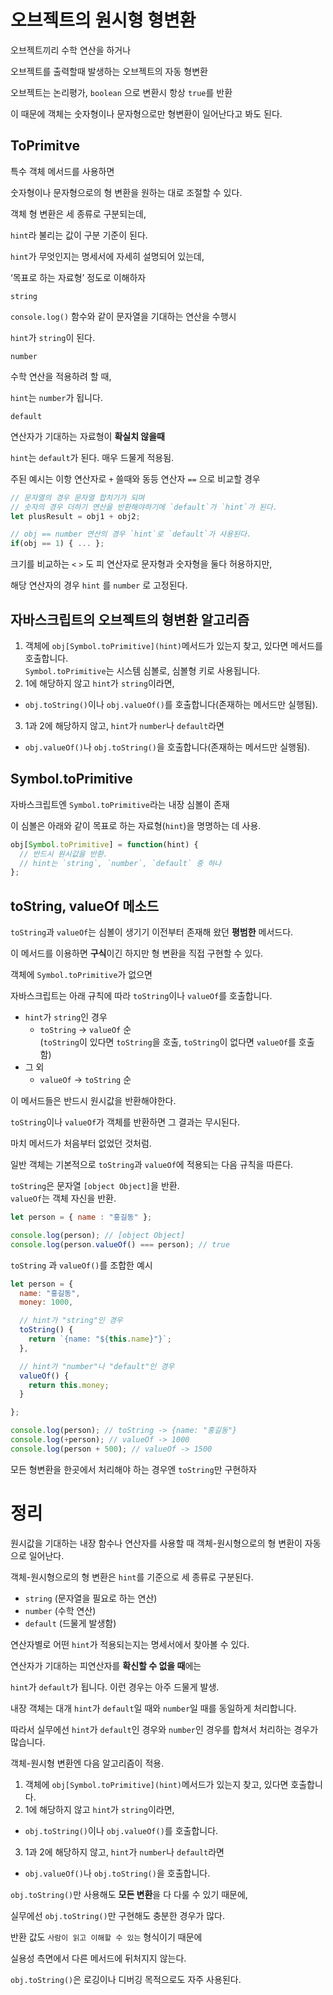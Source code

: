 # 오브젝트의 원시형 형변환

오브젝트끼리 수학 연산을 하거나

오브젝트를 출력할때 발생하는 오브젝트의 자동 형변환

오브젝트는 논리평가, `boolean` 으로 변환시 항상 `true`를 반환

이 때문에 객체는 숫자형이나 문자형으로만 형변환이 일어난다고 봐도 된다.

## ToPrimitve

특수 객체 메서드를 사용하면  

숫자형이나 문자형으로의 형 변환을 원하는 대로 조절할 수 있다.

객체 형 변환은 세 종류로 구분되는데, 

`hint`라 불리는 값이 구분 기준이 된다. 

`hint`가 무엇인지는 명세서에 자세히 설명되어 있는데, 

‘목표로 하는 자료형’ 정도로 이해하자

`string`

`console.log()` 함수와 같이 문자열을 기대하는 연산을 수행시

`hint`가 `string`이 된다.

`number`  

수학 연산을 적용하려 할 때,  

`hint`는 `number`가 됩니다.

`default`

연산자가 기대하는 자료형이 **확실치 않을때** 

`hint`는 `default`가 된다. 매우 드물게 적용됨.

주된 예시는 이항 연산자로 `+` 쓸때와 동등 연산자 `==` 으로 비교할 경우

```javascript
// 문자열의 경우 문자열 합치기가 되며
// 숫자의 경우 더하기 연산을 반환해야하기에 `default`가 `hint`가 된다.
let plusResult = obj1 + obj2;

// obj == number 연산의 경우 `hint`로 `default`가 사용된다.
if(obj == 1) { ... };
```

크기를 비교하는 `<` `>` 도 피 연산자로 문자형과 숫자형을 둘다 허용하지만,

해당 연산자의 경우 `hint` 를 `number` 로 고정된다.

## 자바스크립트의 오브젝트의 형변환 알고리즘

1. 객체에 `obj[Symbol.toPrimitive](hint)`메서드가 있는지 찾고, 있다면 메서드를 호출합니다.  
`Symbol.toPrimitive`는 시스템 심볼로, 심볼형 키로 사용됩니다.
2. 1에 해당하지 않고 `hint`가 `string`이라면,
  * `obj.toString()`이나 `obj.valueOf()`를 호출합니다(존재하는 메서드만 실행됨).
3. 1과 2에 해당하지 않고, `hint`가 `number`나 `default`라면
  * `obj.valueOf()`나 `obj.toString()`을 호출합니다(존재하는 메서드만 실행됨).

## Symbol.toPrimitive

자바스크립트엔 `Symbol.toPrimitive`라는 내장 심볼이 존재

이 심볼은 아래와 같이 목표로 하는 자료형(`hint`)을 명명하는 데 사용.

```javascript
obj[Symbol.toPrimitive] = function(hint) {
  // 반드시 원시값을 반환.
  // hint는 `string`, `number`, `default` 중 하나
};
```

## toString, valueOf 메소드

`toString`과 `valueOf`는 심볼이 생기기 이전부터 존재해 왔던 **평범한** 메서드다. 

이 메서드를 이용하면 **구식**이긴 하지만 형 변환을 직접 구현할 수 있다.

객체에 `Symbol.toPrimitive`가 없으면 

자바스크립트는 아래 규칙에 따라 `toString`이나 `valueOf`를 호출합니다.

* `hint`가 `string`인 경우
  * `toString` -> `valueOf` 순  
  (`toString`이 있다면 `toString`을 호출, `toString`이 없다면 `valueOf`를 호출함)
* 그 외
  * `valueOf` -> `toString` 순
  
이 메서드들은 반드시 원시값을 반환해야한다. 

`toString`이나 `valueOf`가 객체를 반환하면 그 결과는 무시된다. 

마치 메서드가 처음부터 없었던 것처럼.

일반 객체는 기본적으로 `toString`과 `valueOf`에 적용되는 다음 규칙을 따른다.

`toString`은 문자열 `[object Object]`을 반환.  
`valueOf`는 객체 자신을 반환.

```javascript
let person = { name : "홍길동" };

console.log(person); // [object Object]
console.log(person.valueOf() === person); // true
```

`toString` 과 `valueOf()`를 조합한 예시

```javascript
let person = {
  name: "홍길동",
  money: 1000,

  // hint가 "string"인 경우
  toString() {
    return `{name: "${this.name}"}`;
  },

  // hint가 "number"나 "default"인 경우
  valueOf() {
    return this.money;
  }

};

console.log(person); // toString -> {name: "홍길동"}
console.log(+person); // valueOf -> 1000
console.log(person + 500); // valueOf -> 1500
```

모든 형변환을 한곳에서 처리해야 하는 경우엔 `toString`만 구현하자

# 정리

원시값을 기대하는 내장 함수나 연산자를 사용할 때 객체-원시형으로의 형 변환이 자동으로 일어난다.

객체-원시형으로의 형 변환은 `hint`를 기준으로 세 종류로 구분된다.

* `string` (문자열을 필요로 하는 연산)
* `number` (수학 연산)
* `default` (드물게 발생함)

연산자별로 어떤 `hint`가 적용되는지는 명세서에서 찾아볼 수 있다. 

연산자가 기대하는 피연산자를 **확신할 수 없을 때**에는 

`hint`가 `default`가 됩니다. 이런 경우는 아주 드물게 발생. 

내장 객체는 대개 `hint`가 `default`일 때와 `number`일 때를 동일하게 처리합니다. 

따라서 실무에선 `hint`가 `default`인 경우와 `number`인 경우를 합쳐서 처리하는 경우가 많습니다.

객체-원시형 변환엔 다음 알고리즘이 적용.

1. 객체에 `obj[Symbol.toPrimitive](hint)`메서드가 있는지 찾고, 있다면 호출합니다.
2. 1에 해당하지 않고 `hint`가 `string`이라면,
  * `obj.toString()`이나 `obj.valueOf()`를 호출합니다.
3. 1과 2에 해당하지 않고, `hint`가 `number`나 `default`라면
  * `obj.valueOf()`나 `obj.toString()`을 호출합니다.

`obj.toString()`만 사용해도 **모든 변환**을 다 다룰 수 있기 때문에, 

실무에선 `obj.toString()`만 구현해도 충분한 경우가 많다. 

반환 값도 `사람이 읽고 이해할 수 있는` 형식이기 때문에 

실용성 측면에서 다른 메서드에 뒤처지지 않는다. 

`obj.toString()`은 로깅이나 디버깅 목적으로도 자주 사용된다.